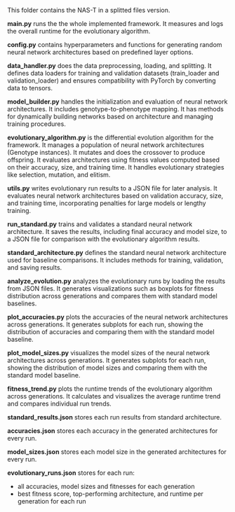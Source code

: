 This folder contains the NAS-T in a splitted files version.

**main.py** runs the the whole implemented framework.
It measures and logs the overall runtime for the evolutionary algorithm.

**config.py** contains hyperparameters and functions for generating random neural network architectures based on predefined layer options.

**data_handler.py** does the data preprocessing, loading, and splitting.
It defines data loaders for training and validation datasets (train_loader and validation_loader)
and ensures compatibility with PyTorch by converting data to tensors.

**model_builder.py** handles the initialization and evaluation of neural network architectures.
It includes genotype-to-phenotype mapping.
It has methods for dynamically building networks based on architecture and managing training procedures.

**evolutionary_algorithm.py** is the differential evolution algorithm for the framework.
It manages a population of neural network architectures (Genotype instances).
It mutates and does the crossover to produce offspring.
It evaluates architectures using fitness values computed based on their accuracy, size, and training time.
It handles evolutionary strategies like selection, mutation, and elitism.

**utils.py** writes evolutionary run results to a JSON file for later analysis.
It evaluates neural network architectures based on validation accuracy, size, and training time,
incorporating penalties for large models or lengthy training.

**run_standard.py** trains and validates a standard neural network architecture.
It saves the results, including final accuracy and model size, to a JSON file for comparison with the evolutionary algorithm results.

**standard_architecture.py** defines the standard neural network architecture used for baseline comparisons.
It includes methods for training, validation, and saving results.

**analyze_evolution.py** analyzes the evolutionary runs by loading the results from JSON files.
It generates visualizations such as boxplots for fitness distribution across generations and compares them with standard model baselines.

**plot_accuracies.py** plots the accuracies of the neural network architectures across generations.
It generates subplots for each run, showing the distribution of accuracies and comparing them with the standard model baseline.

**plot_model_sizes.py** visualizes the model sizes of the neural network architectures across generations.
It generates subplots for each run, showing the distribution of model sizes and comparing them with the standard model baseline.

**fitness_trend.py** plots the runtime trends of the evolutionary algorithm across generations.
It calculates and visualizes the average runtime trend and compares individual run trends.

**standard_results.json** stores each run results from standard architecture.

**accuracies.json** stores each accuracy in the generated architectures for every run.

**model_sizes.json** stores each model size in the generated architectures for every run.

**evolutionary_runs.json** stores for each run:
- all accuracies, model sizes and fitnesses for each generation
- best fitness score, top-performing architecture, and runtime per generation for each run
